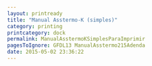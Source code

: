 ```yaml
---
layout: printready
title: "Manual Asstermo-K (simples)"
category: printing
printcategory: dock
permalink: ManualAsstermoKSimplesParaImprimir
pagesToIgnore: GFDL13 ManualAsstermo215Adenda
date: 2015-05-02 23:36:22
---
```



